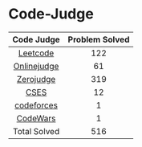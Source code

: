 # Code-Judge

|Code Judge|Problem Solved|
|:--:|:---:|
|[Leetcode](https://github.com/kerong2002/Leetcode)|122|
|[Onlinejudge](https://github.com/kerong2002/Onlinejudge)|61|
|[Zerojudge](https://github.com/kerong2002/Zerojudge)|319|
|[CSES](https://github.com/kerong2002/CSES)|12|
|[codeforces](https://github.com/kerong2002/codeforces)|1|
|[CodeWars](https://github.com/kerong2002/Codewars)|1|
|Total Solved|516|
